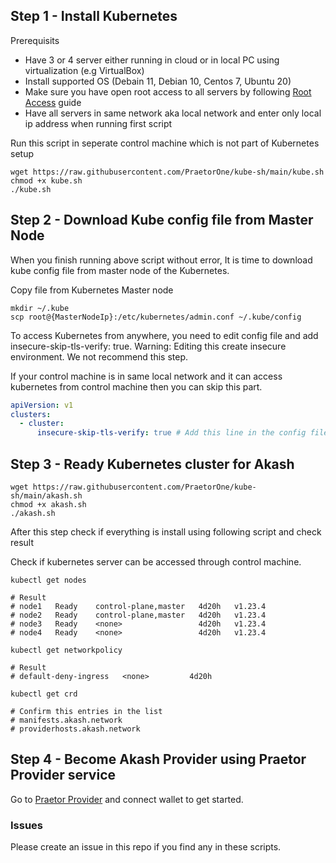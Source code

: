 ## Step 1 - Install Kubernetes

Prerequisits

- Have 3 or 4 server either running in cloud or in local PC using virtualization (e.g VirtualBox)
- Install supported OS (Debain 11, Debian 10, Centos 7, Ubuntu 20)
- Make sure you have open root access to all servers by following [Root Access](https://github.com/PraetorOne/kube-sh/blob/main/guides/ROOTACCESS.md) guide
- Have all servers in same network aka local network and enter only local ip address when running first script

Run this script in seperate control machine which is not part of Kubernetes setup

```shell
wget https://raw.githubusercontent.com/PraetorOne/kube-sh/main/kube.sh
chmod +x kube.sh
./kube.sh
```

## Step 2 - Download Kube config file from Master Node

When you finish running above script without error, It is time to download kube config file from master node of the Kubernetes.

Copy file from Kubernetes Master node

```shell
mkdir ~/.kube
scp root@{MasterNodeIp}:/etc/kubernetes/admin.conf ~/.kube/config
```

To access Kubernetes from anywhere, you need to edit config file and add insecure-skip-tls-verify: true. Warning: Editing this create insecure environment. We not recommend this step.

If your control machine is in same local network and it can access kubernetes from control machine then you can skip this part.

```yaml
apiVersion: v1
clusters:
  - cluster:
      insecure-skip-tls-verify: true # Add this line in the config file
```

## Step 3 - Ready Kubernetes cluster for Akash

```shell
wget https://raw.githubusercontent.com/PraetorOne/kube-sh/main/akash.sh
chmod +x akash.sh
./akash.sh
```

After this step check if everything is install using following script and check result

Check if kubernetes server can be accessed through control machine.

```shell
kubectl get nodes

# Result
# node1   Ready    control-plane,master   4d20h   v1.23.4
# node2   Ready    control-plane,master   4d20h   v1.23.4
# node3   Ready    <none>                 4d20h   v1.23.4
# node4   Ready    <none>                 4d20h   v1.23.4
```

```shell
kubectl get networkpolicy

# Result
# default-deny-ingress   <none>         4d20h
```

```shell
kubectl get crd

# Confirm this entries in the list
# manifests.akash.network
# providerhosts.akash.network
```

## Step 4 - Become Akash Provider using Praetor Provider service

Go to [Praetor Provider](https://praetor.testcoders.com) and connect wallet to get started.

### Issues

Please create an issue in this repo if you find any in these scripts.
